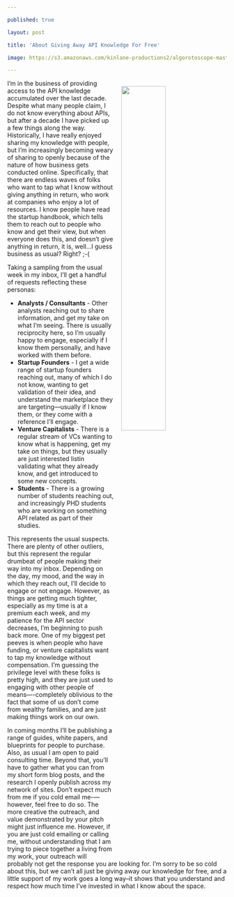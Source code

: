 ---
published: true
layout: post
title: 'About Giving Away API Knowledge For Free'
image: https://s3.amazonaws.com/kinlane-productions2/algorotoscope-master/gears-4882162452-fa3126b38d-b-wols.jpg
---

<p><img src="https://s3.amazonaws.com/kinlane-productions2/algorotoscope-master/gears-4882162452-fa3126b38d-b-wols.jpg" width="45%" align="right" style="padding: 15px;" />
I’m in the business of providing access to the API knowledge accumulated over the last decade. Despite what many people claim, I do not know everything about APIs, but after a decade I have picked up a few things along the way. Historically, I have really enjoyed sharing my knowledge with people, but I’m increasingly becoming weary of sharing to openly because of the nature of how business gets conducted online. Specifically, that there are endless waves of folks who want to tap what I know without giving anything in return, who work at companies who enjoy a lot of resources. I know people have read the startup handbook, which tells them to reach out to people who know and get their view, but when everyone does this, and doesn’t give anything in return, it is, well…I guess business as usual? Right? ;-(

<p>Taking a sampling from the usual week in my inbox, I’ll get a handful of requests reflecting these personas:

<ul>
  <li><strong>Analysts / Consultants</strong> - Other analysts reaching out to share information, and get my take on what I’m seeing. There is usually reciprocity here, so I’m usually happy to engage, especially if I know them personally, and have worked with them before.</li>
  <li><strong>Startup Founders</strong> - I get a wide range of startup founders reaching out, many of which I do not know, wanting to get validation of their idea, and understand the marketplace they are targeting—usually if I know them, or they come with a reference I’ll engage.</li>
  <li><strong>Venture Capitalists</strong> - There is a regular stream of VCs wanting to know what is happening, get my take on things, but they usually are just interested  listin validating what they already know, and get introduced to some new concepts.</li>
  <li><strong>Students</strong> - There is a growing number of students reaching out, and increasingly PHD students who are working on something API related as part of their studies.</li>
</ul>

<p>This represents the usual suspects. There are plenty of other outliers, but this represent the regular drumbeat of people making their way into my inbox. Depending on the day, my mood, and the way in which they reach out, I’ll decide to engage or not engage. However, as things are getting much tighter, especially as my time is at a premium each week, and my patience for the API sector decreases, I’m beginning to push back more. One of my biggest pet peeves is when people who have funding, or venture capitalists want to tap my knowledge without compensation. I’m guessing the privilege level with these folks is pretty high, and they are just used to engaging with other people of means—-completely oblivious to the fact that some of us don’t come from wealthy families, and are just making things work on our own.

<p>In coming months I’ll be publishing a range of guides, white papers, and blueprints for people to purchase. Also, as usual I am open to paid consulting time. Beyond that, you’ll have to gather what you can from my short form blog posts, and the research I openly publish across my network of sites. Don’t expect much from me if you cold email me-—however, feel free to do so. The more creative the outreach, and value demonstrated by your pitch might just influence me. However, if you are just cold emailing or calling me, without understanding that I am trying to piece together a living from my work, your outreach will probably not get the response you are looking for. I’m sorry to be so cold about this, but we can’t all just be giving away our knowledge for free, and a little support of my work goes a long way–it shows that you understand and respect how much time I’ve invested in what I know about the space.


